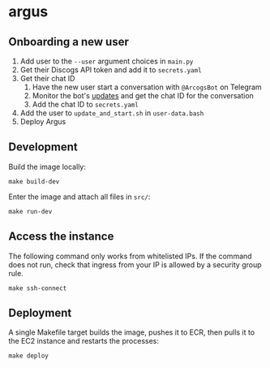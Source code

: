 # argus

## Onboarding a new user
1. Add user to the `--user` argument choices in `main.py`
1. Get their Discogs API token and add it to `secrets.yaml`
1. Get their chat ID
    1. Have the new user start a conversation with `@ArcogsBot` on Telegram
    1. Monitor the bot's [updates](https://api.telegram.org/bot1997819840:AAFlb7dYUy6m6hl0VIEiQHPWNx3laid2zKI/getUpdates)
       and get the chat ID for the conversation
    1. Add the chat ID to `secrets.yaml`
1. Add the user to `update_and_start.sh` in `user-data.bash`
1. Deploy Argus

## Development
Build the image locally:

    make build-dev

Enter the image and attach all files in `src/`:

    make run-dev

## Access the instance
The following command only works from whitelisted IPs. If the command does not
run, check that ingress from your IP is allowed by a security group rule.

    make ssh-connect

## Deployment
A single Makefile target builds the image, pushes it to ECR, then pulls it to
the EC2 instance and restarts the processes:

    make deploy
